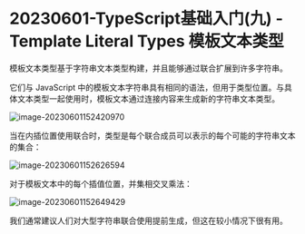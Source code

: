 # 20230601-TypeScript基础入门(九) - Template Literal Types 模板文本类型

模板文本类型基于字符串文本类型构建，并且能够通过联合扩展到许多字符串。

它们与 JavaScript 中的模板文本字符串具有相同的语法，但用于类型位置。与具体文本类型一起使用时，模板文本通过连接内容来生成新的字符串文本类型。

![image-20230601152420970](https://s2.loli.net/2023/06/01/qirk4WvwRHxeIXN.png)

当在内插位置使用联合时，类型是每个联合成员可以表示的每个可能的字符串文本的集合：

![image-20230601152626594](https://s2.loli.net/2023/06/01/zPkK6Si5ZteErJ2.png)

对于模板文本中的每个插值位置，并集相交叉乘法：

![image-20230601152649429](https://s2.loli.net/2023/06/01/woSbzMl9AXg32Pc.png)

我们通常建议人们对大型字符串联合使用提前生成，但这在较小情况下很有用。